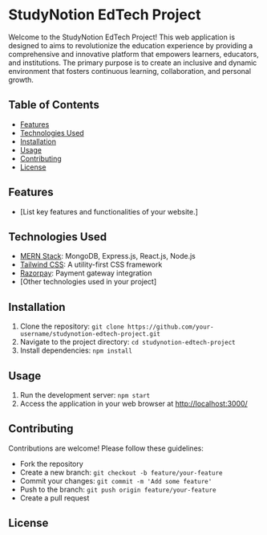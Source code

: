 # StudyNotion EdTech Project

Welcome to the StudyNotion EdTech Project! This web application is designed to aims to revolutionize the education experience by providing a comprehensive and innovative platform that empowers learners, educators, and institutions. The primary purpose is to create an inclusive and dynamic environment that fosters continuous learning, collaboration, and personal growth.

## Table of Contents
- [Features](#features)
- [Technologies Used](#technologies-used)
- [Installation](#installation)
- [Usage](#usage)
- [Contributing](#contributing)
- [License](#license)

## Features
- [List key features and functionalities of your website.]

## Technologies Used
- [MERN Stack](https://www.mongodb.com/mern-stack): MongoDB, Express.js, React.js, Node.js
- [Tailwind CSS](https://tailwindcss.com/): A utility-first CSS framework
- [Razorpay](https://razorpay.com/): Payment gateway integration
- [Other technologies used in your project]

## Installation
1. Clone the repository: `git clone https://github.com/your-username/studynotion-edtech-project.git`
2. Navigate to the project directory: `cd studynotion-edtech-project`
3. Install dependencies: `npm install`

## Usage
1. Run the development server: `npm start`
2. Access the application in your web browser at [http://localhost:3000/](http://localhost:3000/)

## Contributing
Contributions are welcome! Please follow these guidelines:
- Fork the repository
- Create a new branch: `git checkout -b feature/your-feature`
- Commit your changes: `git commit -m 'Add some feature'`
- Push to the branch: `git push origin feature/your-feature`
- Create a pull request

## License

